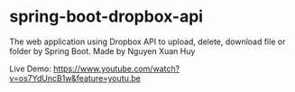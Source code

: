 # spring-boot-dropbox-api
The web application using Dropbox API to upload, delete, download file or folder by Spring Boot. Made by Nguyen Xuan Huy

Live Demo: https://www.youtube.com/watch?v=os7YdUncB1w&feature=youtu.be
